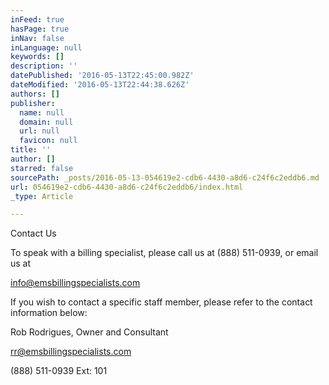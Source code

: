 ```yaml
---
inFeed: true
hasPage: true
inNav: false
inLanguage: null
keywords: []
description: ''
datePublished: '2016-05-13T22:45:00.982Z'
dateModified: '2016-05-13T22:44:38.626Z'
authors: []
publisher:
  name: null
  domain: null
  url: null
  favicon: null
title: ''
author: []
starred: false
sourcePath: _posts/2016-05-13-054619e2-cdb6-4430-a8d6-c24f6c2eddb6.md
url: 054619e2-cdb6-4430-a8d6-c24f6c2eddb6/index.html
_type: Article

---
```

Contact Us

To speak with a billing specialist, please call us at (888) 511-0939, or email us at 

info@emsbillingspecialists.com

If you wish to contact a specific staff member, please refer to the contact information below:

Rob Rodrigues, Owner and Consultant

rr@emsbillingspecialists.com

(888) 511-0939 Ext: 101